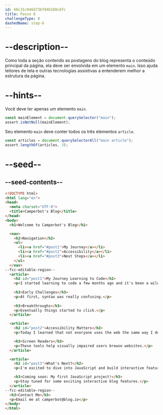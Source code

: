 ```yaml
---
id: 68c31c946d73bf84b108c6fc
title: Passo 6
challengeType: 0
dashedName: step-6
---
```


# --description--

Como toda a seção contendo as postagens do blog representa o conteúdo principal da página, ela deve ser envolvida em um elemento `main`. Isso ajuda leitores de tela e outras tecnologias assistivas a entenderem melhor a estrutura da página.

# --hints--

Você deve ter apenas um elemento `main`.

```js
const mainElement = document.querySelector("main");
assert.isNotNull(mainElement);
```

Seu elemento `main` deve conter todos os três elementos `article`.

```js
const articles = document.querySelectorAll("main article");
assert.lengthOf(articles, 3);
```

# --seed--

## --seed-contents--

```html
<!DOCTYPE html>
<html lang="en">
<head>
  <meta charset="UTF-8">
  <title>Camperbot's Blog</title>
</head>
<body>
  <h1>Welcome to Camperbot's Blog</h1>

  <nav>
    <h2>Navigation</h2>
    <ul>
      <li><a href="#post1">My Journey</a></li>
      <li><a href="#post2">Accessibility</a></li>
      <li><a href="#post3">Next Steps</a></li>
    </ul>
  </nav>
--fcc-editable-region--
  <article>
    <h2 id="post1">My Journey Learning to Code</h2>
    <p>I started learning to code a few months ago and it's been a wild ride!</p>
    
    <h3>Early Challenges</h3>
    <p>At first, syntax was really confusing.</p>
    
    <h3>Breakthroughs</h3>
    <p>Eventually things started to click.</p>
  </article>

  <article>
    <h2 id="post2">Accessibility Matters</h2>
    <p>Today I learned that not everyone uses the web the same way I do.</p>

    <h3>Screen Readers</h3>
    <p>These tools help visually impaired users browse websites.</p>
  </article>

  <article>
    <h2 id="post3">What's Next?</h2>
    <p>I'm excited to dive into JavaScript and build interactive features!</p>

    <h3>Coming soon: My first JavaScript project!</h3>
    <p>Stay tuned for some exciting interactive blog features.</p>
  </article>
--fcc-editable-region--
  <h3>Contact Me</h3>
  <p>Email me at camperbot@blog.io</p>
</body>
</html>
```
